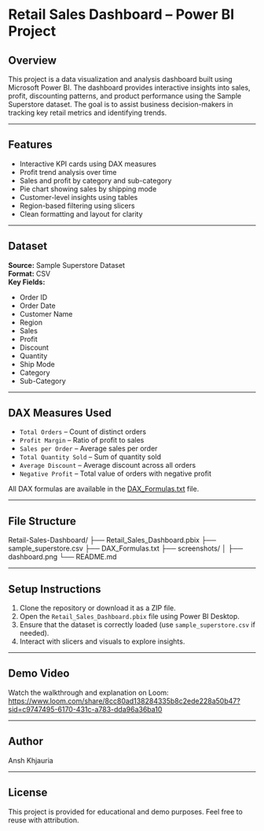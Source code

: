 # Retail Sales Dashboard – Power BI Project

## Overview

This project is a data visualization and analysis dashboard built using Microsoft Power BI. The dashboard provides interactive insights into sales, profit, discounting patterns, and product performance using the Sample Superstore dataset. The goal is to assist business decision-makers in tracking key retail metrics and identifying trends.

---

## Features

- Interactive KPI cards using DAX measures
- Profit trend analysis over time
- Sales and profit by category and sub-category
- Pie chart showing sales by shipping mode
- Customer-level insights using tables
- Region-based filtering using slicers
- Clean formatting and layout for clarity

---

## Dataset

**Source:** Sample Superstore Dataset  
**Format:** CSV  
**Key Fields:**
- Order ID
- Order Date
- Customer Name
- Region
- Sales
- Profit
- Discount
- Quantity
- Ship Mode
- Category
- Sub-Category

---

## DAX Measures Used

- `Total Orders` – Count of distinct orders
- `Profit Margin` – Ratio of profit to sales
- `Sales per Order` – Average sales per order
- `Total Quantity Sold` – Sum of quantity sold
- `Average Discount` – Average discount across all orders
- `Negative Profit` – Total value of orders with negative profit

All DAX formulas are available in the [DAX_Formulas.txt](./DAX_Formulas.txt) file.

---

## File Structure

Retail-Sales-Dashboard/
├── Retail_Sales_Dashboard.pbix
├── sample_superstore.csv
├── DAX_Formulas.txt
├── screenshots/
│ ├── dashboard.png
└── README.md

---

## Setup Instructions

1. Clone the repository or download it as a ZIP file.
2. Open the `Retail_Sales_Dashboard.pbix` file using Power BI Desktop.
3. Ensure that the dataset is correctly loaded (use `sample_superstore.csv` if needed).
4. Interact with slicers and visuals to explore insights.

---

## Demo Video

Watch the walkthrough and explanation on Loom:  
https://www.loom.com/share/8cc80ad138284335b8c2ede228a50b47?sid=c9747495-6170-431c-a783-dda96a36ba10

---

## Author

Ansh Khjauria 

---

## License

This project is provided for educational and demo purposes. Feel free to reuse with attribution.
